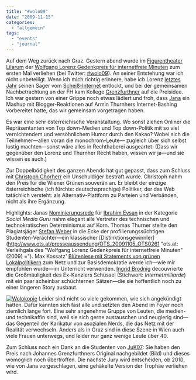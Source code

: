 ```yaml
---
title: "#wolo09"
date: "2009-11-15"
categories: 
  - "allgemein"
tags: 
  - "events"
  - "journal"
---
```


Auf dem Weg zurück nach Graz. Gestern abend wurde im [Figurentheater Lilarum](http://lilarum.at/ "Figurentheater Lilarum - Lilarum.at") der [Wolfgang Lorenz Gedenkpreis für internetfreie Minuten](http://www.monochrom.at/wolfgang-lorenz-gedenkpreis/ "Wolfgang Lorenz Gedenkpreis für internetfreie Minuten") zum ersten Mal verliehen (bei Twitter: [#wolo09](http://twitter.com/#search?q=wolo09 "Twitter / Search - wolo09")). An seiner Entstehung war ich nicht unbeteiligt. Wenn ich mich richtig erinnere, habe ich Lorenz [letztes Jahr](http://sebastianbauer.wordpress.com/2008/11/08/wolfgang-lorenz/ "Wolfgang Lorenz oder warum sich das junge Publikum des ORF in Grenzen hält « Alles und Nichts") seinen Sager vom [Scheiß-Internet](http://scheissinternet.at/ "Willkommen in „diesem Scheiß-Internet!“") entlockt, und bei der gemeinsamen Nachbetrachtung an der FH kam Kollege [Grenzfurthner](http://de.wikipedia.org/wiki/Johannes_Grenzfurthner "Johannes Grenzfurthner – Wikipedia") auf die Preisidee. Ich war gestern von einer Grippe noch etwas lädiert und froh, dass [Jana](http://digiom.wordpress.com/ "               digiom. ein studienblog über           das leben in und mit digitalen online medien.") ein Mashup mit Blogger-Reaktionen auf Armin Thurnhers Internet-Bashing vorbereitet hatte, das wir gemeinsam vorgetragen haben.

Es war eine sehr österreichische Veranstaltung. Wo sonst ziehen Onliner die Repräsentanten von Top down-Medien und Top down-Politik mit so viel vernichtendem und versöhnlichem Humor durch den Kakao? Wobei sich die Teilnehmer—allen voran die monochrom-Leute— zugleich über sich selbst lustig machten—sonst wäre alles in Rechthaberei ausgeartet. (Dass wir gegenüber den Lorenz und Thurnher Recht haben, wissen wir ja—und sie wissen es auch.)

Zur Doppelbödigkeit des ganzen Abends hat gut gepasst, dass zum Schluss mit [Christoph Chorherr](http://chorherr.twoday.net/ "chorherr") ein Unschuldiger bestraft wurde. Christoph nahm den Preis für die Wiener Grünen souverän an. Er bleibt der einzige österreichische (ich fürchte: deutschsprachige) Politiker, der das Web tatächlich versteht: als Alternativ-Plattform zu Parteien und Verbänden, nicht als ihre Ergänzung.

Highlights: Janas [Nominierungsrede](http://digiom.wordpress.com/2009/11/15/nominierung-in-der-kategorie-social-media-guru-wolo09/ "Nominierung in der Kategorie Social Media Guru #wolo09 «                digiom. ein studienblog über           das leben in und mit digitalen online medien.") für [Ibrahim Evsan](http://www.ibrahimevsan.de/ "Ibrahim Evsan") in der Kategorie _Social Media Guru_ nahm elegant alle Vertreter des technischen und technokratischen Determinismus auf Korn. Thomas Thurner stellte den Plagiatsjäger [Stefan Weber](http://de.wikipedia.org/wiki/Stefan_Weber_(Medienwissenschaftler) "Stefan Weber (Medienwissenschaftler) – Wikipedia") in die Ecke der profilierungssüchtigen Studenten-Verächter—ein klassischer [Distinktionsgewinnler](http://www.ots.at/presseaussendung/OTS_20091105_OTS0261 "ots.at: Verleihgala des "Wolfgang Lorenz Gedenkpreis für internetfreie Minuten" (2009) ="). Max Kossatz' [Blütenlese mit Statements von grünen Lokalpolitikern](http://wissenbelastet.com/2009/11/15/meine-laudatio-beim-wolfgang-lorenz-gedenkpreis-fuer-internetfreie-minuten/ "Meine Laudatio beim Wolfgang Lorenz Gedenkpreis für internetfreie Minuten | Wissen belastet") zum Netz und zur Basisdemokratie werde ich—wie mir empfohlen wurde—im Unterricht verwenden. [Ingrid Brodnig](http://brodnig.org/ "Brodnigs Blog") decouvrierte die Großmäuligkeit des Ex-Kanzlers Schüssel (Stichwort: _Internetmilliarde_) mit ein paar scheinbar schüchternen Sätzen—die sie hoffentlich noch zu einer längeren Story ausbaut.

[![Wolokopie](http://heinz.typepad.com/.a/6a00d83451d60069e2012875a43128970c-800wi "Wolokopie")](http://heinz.typepad.com/.a/6a00d83451d60069e2012875a43128970c-pi) Leider sind nicht so viele gekommen, wie sich angekündigt hatten. Dafür kannten sich fast alle und setzten den Abend im Foyer noch ziemlich lange fort. Eine sehr angenehme Gruppe von Leuten, die medien- und technikaffin sind, weil sie sich gerne austauschen und neugierig sind—das Gegenteil der Karikatur von asozialen Nerds, die das Netz mit der Realität verwechseln. Anders als in Graz sind in diese Szene in Wien auch viele Frauen unterwegs, und leider nur ganz wenige Leute über 40.

Zum Schluss noch ein Dank an die Studenten von [JuK07](http://www.fh-joanneum.at/aw/home/Studienangebot/fachbereich_internationale_wirtschaft/jpr/Menschen/Studierende/~b07hgl/jpr_studierendeDI_/?lan=de "Jahrgang 2007| StudiumJournalismus und Public Relations (PR)| FH JOANNEUM Gesellschaft mbH :: University of applied sciences"): Sie haben den Preis nach Johannes Grenzfurthners Original nachgebildet (Bild) und dieses womöglich noch übertroffen. Die nächste Jury wird entscheiden, ob 2010, wie von Jana vorgeschlagen, eine gehäkelte Version der Trophäe verliehen wird.
